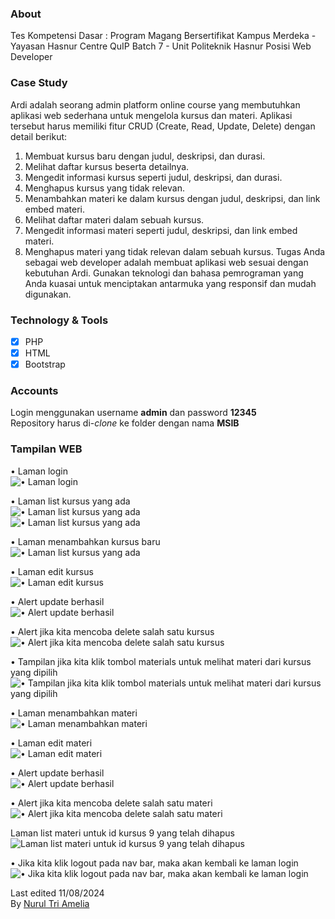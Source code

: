 ### About
Tes Kompetensi Dasar  : Program Magang Bersertifikat Kampus Merdeka - Yayasan Hasnur Centre QuIP Batch 7 - Unit Politeknik Hasnur Posisi Web Developer 

### Case Study 
Ardi adalah seorang admin platform online course yang membutuhkan aplikasi web sederhana untuk mengelola 
kursus dan materi. Aplikasi tersebut harus memiliki fitur CRUD (Create, Read, Update, Delete) dengan detail 
berikut:

1. Membuat kursus baru dengan judul, deskripsi, dan durasi.
2. Melihat daftar kursus beserta detailnya.
3. Mengedit informasi kursus seperti judul, deskripsi, dan durasi.
4. Menghapus kursus yang tidak relevan.
5. Menambahkan materi ke dalam kursus dengan judul, deskripsi, dan link embed materi.
6. Melihat daftar materi dalam sebuah kursus.
7. Mengedit informasi materi seperti judul, deskripsi, dan link embed materi.
8. Menghapus materi yang tidak relevan dalam sebuah kursus.
Tugas Anda sebagai web developer adalah membuat aplikasi web sesuai dengan kebutuhan Ardi. Gunakan 
teknologi dan bahasa pemrograman yang Anda kuasai untuk menciptakan antarmuka yang responsif dan 
mudah digunakan.

### Technology & Tools
- [x] PHP
- [x] HTML 
- [x] Bootstrap 

### Accounts
Login menggunakan username **admin** dan password **12345**<br>
Repository harus di-*clone* ke folder dengan nama **MSIB**


### Tampilan WEB
•	Laman login<br>
![•	Laman login](Picture1.png)<br>

•	Laman list kursus yang ada<br>
![•	Laman list kursus yang ada](Picture2.png)<br>
![•	Laman list kursus yang ada](Picture3.png)<br>

•	Laman menambahkan kursus baru<br>
![•	Laman list kursus yang ada](Picture4.png)<br>

•	Laman edit kursus<br>
![•	Laman edit kursus](Picture5.png)<br>

• Alert update berhasil<br>
![• Alert update berhasil](Picture6.png)<br>

•	Alert jika kita mencoba delete salah satu kursus<br>
![•	Alert jika kita mencoba delete salah satu kursus](Picture7.png)<br>

•	Tampilan jika kita klik tombol materials untuk melihat materi dari kursus yang dipilih <br>
![•	Tampilan jika kita klik tombol materials untuk melihat materi dari kursus yang dipilih](Picture8.png)<br>

•	Laman menambahkan materi<br>
![•	Laman menambahkan materi](Picture9.png)<br>

•	Laman edit materi<br>
![•	Laman edit materi](Picture10.png)<br>

•   Alert update berhasil<br>
![•   Alert update berhasil](Picture11.png)<br>

•	Alert jika kita mencoba delete salah satu materi<br>
![•	Alert jika kita mencoba delete salah satu materi](Picture12.png)<br>

Laman list materi untuk id kursus 9 yang telah dihapus<br>
![Laman list materi untuk id kursus 9 yang telah dihapus](Picture13.png)<br>

•	Jika kita klik logout pada nav bar, maka akan kembali ke laman login<br>
![•	Jika kita klik logout pada nav bar, maka akan kembali ke laman login](Picture14.png)<br>



Last edited 11/08/2024 <br>
By [Nurul Tri Amelia](#)
